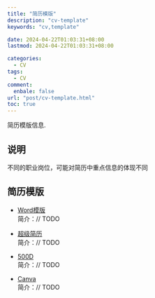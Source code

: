 ```yaml
---
title: "简历模版"
description: "cv-template"
keywords: "cv,template"

date: 2024-04-22T01:03:31+08:00
lastmod: 2024-04-22T01:03:31+08:00

categories:
  - CV
tags:
  - CV
comment:
  enbale: false
url: "post/cv-template.html"
toc: true
---
```


简历模版信息. 

<!--more-->

## 说明
不同的职业岗位，可能对简历中重点信息的体现不同  

## 简历模版
* [Word模版](https://www.officeplus.cn/WORD/?currentSubCat=04138f6c-ba43-4a59-8334-0982a666f4ce)  
简介：// TODO  

* [超级简历](https://www.wondercv.com/jianlimoban)  
简介：// TODO  

* [500D](https://www.500d.me/cvresume/)  
简介：// TODO  

* [Canva](https://www.canva.cn/create/resumes/)  
简介：// TODO  
